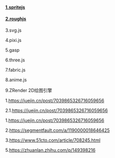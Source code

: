 #### [1.spritejs](https://spritejs.com/#/)

#### [2.roughjs](https://roughjs.com/)

3.svg.js

4.pixi.js

5.gasp

6.three.js

7.fabric.js

8.anime.js

9.ZRender  2D绘图引擎





1.https://juejin.cn/post/7039865326716059656

2.1.https://juejin.cn/post/7039865326716059656

1.https://juejin.cn/post/7039865326716059656

2.https://segmentfault.com/a/1190000018646425

3.https://www.51cto.com/article/708245.html

5.https://zhuanlan.zhihu.com/p/149398216

